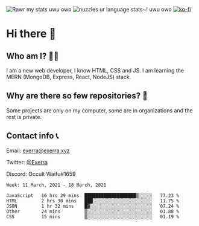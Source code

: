 ![Rawr my stats uwu owo](https://github-readme-stats.vercel.app/api?username=Exerra&show_icons=true&theme=buefy)
![nuzzles ur language stats~! uwu owo](https://github-readme-stats.vercel.app/api/top-langs/?username=Exerra&layout=compact)
[![ko-fi](https://www.ko-fi.com/img/githubbutton_sm.svg)](https://ko-fi.com/X8X130H96)
# Hi there 👋
## Who am I? 🙋‍♀️
I am a new web developer, I know HTML, CSS and JS. I am learning the MERN (MongoDB, Express, React, NodeJS) stack.
## Why are there so few repositories? 🤔
Some projects are only on my computer, some are in organizations and the rest is private.
## Contact info 📞
Email: [exerra@exerra.xyz](mailto:exerra@exerra.xyz)

Twitter: [@Exerra](https://twitter.com/exerra)

Discord: Occult Waifu#1659

<!--START_SECTION:waka-->
```text
Week: 11 March, 2021 - 18 March, 2021

JavaScript   16 hrs 29 mins  ███████████████████▒░░░░░   77.23 % 
HTML         2 hrs 30 mins   ███░░░░░░░░░░░░░░░░░░░░░░   11.75 % 
JSON         1 hr 32 mins    █▓░░░░░░░░░░░░░░░░░░░░░░░   07.24 % 
Other        24 mins         ▒░░░░░░░░░░░░░░░░░░░░░░░░   01.88 % 
CSS          15 mins         ▒░░░░░░░░░░░░░░░░░░░░░░░░   01.19 % 
```
<!--END_SECTION:waka-->

